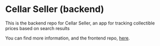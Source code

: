 # Cellar Seller (backend)

This is the backend repo for Cellar Seller, an app for tracking collectible prices based on search results 

You can find more information, and the frontend repo, [here](https://github.com/wbugenis/cellar-seller-frontend).

